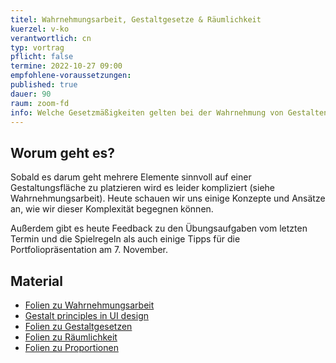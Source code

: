 ```yaml
---
titel: Wahrnehmungsarbeit, Gestaltgesetze & Räumlichkeit
kuerzel: v-ko
verantwortlich: cn
typ: vortrag
pflicht: false
termine: 2022-10-27 09:00
empfohlene-voraussetzungen: 
published: true
dauer: 90
raum: zoom-fd
info: Welche Gesetzmäßigkeiten gelten bei der Wahrnehmung von Gestalten und wie können wir diese im Designprozess einsetzen?
---
```



## Worum geht es?

Sobald es darum geht mehrere Elemente sinnvoll auf einer Gestaltungsfläche zu platzieren wird es leider kompliziert (siehe Wahrnehmungsarbeit). Heute schauen wir uns einige Konzepte und Ansätze an, wie wir dieser Komplexität begegnen können. 

Außerdem gibt es heute Feedback zu den Übungsaufgaben vom letzten Termin und die Spielregeln als auch einige Tipps für die Portfoliopräsentation am 7. November.

## Material
- [Folien zu Wahrnehmungsarbeit](https://cnoss.github.io/slides/presentations/screendesign/wahrnehmungsarbeit/)
- [Gestalt principles in UI design](https://medium.muz.li/gestalt-principles-in-ui-design-6b75a41e9965)
- [Folien zu Gestaltgesetzen](../../download/inputs/woche-5/gestaltgesetze.pdf)
- [Folien zu Räumlichkeit](../../download/inputs/woche-5/raeumlichkeit.pdf)
- [Folien zu Proportionen](../../download/inputs/woche-3/030-proportion.pdf) 
